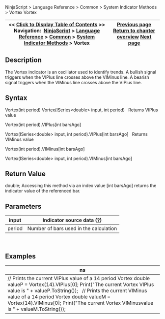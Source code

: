 ﻿
NinjaScript \> Language Reference \> Common \> System Indicator Methods \> Vortex
Vortex

| \<\< [Click to Display Table of Contents](vortex.md) \>\> **Navigation:**     [NinjaScript](ninjascript-1.md) \> [Language Reference](language_reference_wip-1.md) \> [Common](common-1.md) \> [System Indicator Methods](indicators-1.md) \> Vortex | [Previous page](volume_up_down-1.md) [Return to chapter overview](indicators-1.md) [Next page](williams_r-1.md) |
| --- | --- |

## Description
The Vortex indicator is an oscillator used to identify trends. A bullish signal triggers when the VIPlus line crosses above the VIMinus line. A bearish signal triggers when the VIMinus line crosses above the VIPlus line.
 
## Syntax
Vortex(int period)
Vortex(ISeries\<double\> input, int period)
 
Returns VIPlus value  

Vortex(int period).VIPlus\[int barsAgo]  

Vortex(ISeries\<double\> input, int period).VIPlus\[int barsAgo]
 
Returns VIMinus value  

Vortex(int period).VIMinus\[int barsAgo]  

Vortex(ISeries\<double\> input, int period).VIMinus\[int barsAgo]
 
## Return Value
double; Accessing this method via an index value \[int barsAgo] returns the indicator value of the referenced bar.
 
## Parameters
| input | Indicator source data ([?](valid_input_data_for_indicator-1.md)) |
| --- | --- |
| period | Number of bars used in the calculation |

 
## 
## Examples
| ns |
| --- |
| // Prints the current VIPlus value of a 14 period Vortex double valueP \= Vortex(14).VIPlus\[0]; Print("The current Vortex VIPlus value is " \+ valueP.ToString());   // Prints the current VIMinus value of a 14 period Vortex double valueM \= Vortex(14).VIMinus\[0]; Print("The current Vortex VIMinusvalue is " \+ valueM.ToString()); |

